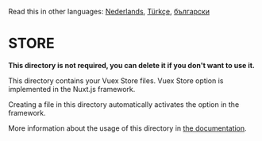 Read this in other languages: [Nederlands](READMEnl.md), [Türkçe](READMEtr.md), [български](READMEbg.md)

# STORE

**This directory is not required, you can delete it if you don't want to use it.**

This directory contains your Vuex Store files.
Vuex Store option is implemented in the Nuxt.js framework.

Creating a file in this directory automatically activates the option in the framework.

More information about the usage of this directory in [the documentation](https://nuxtjs.org/guide/vuex-store).
